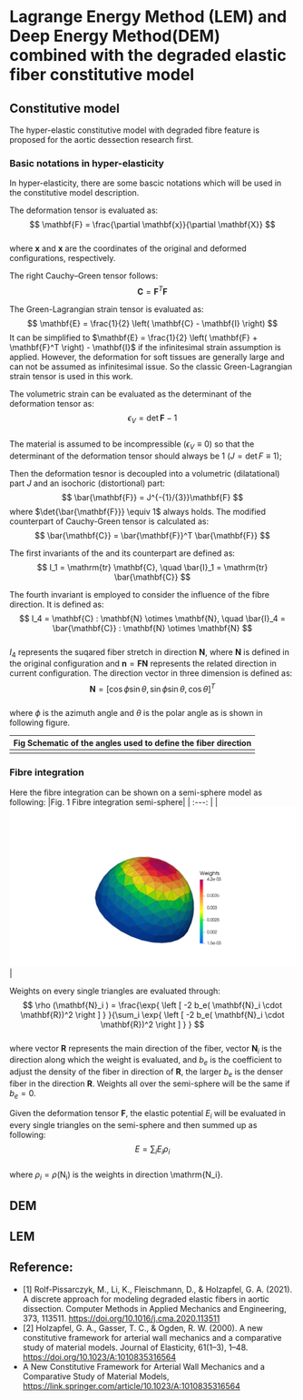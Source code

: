 
# Lagrange Energy Method (LEM) and Deep Energy Method(DEM) combined with the degraded elastic fiber constitutive model

## Constitutive model
The hyper-elastic constitutive model with degraded fibre feature is proposed for the aortic dessection research first.

### Basic notations in hyper-elasticity
In hyper-elasticity, there are some bascic notations which will be used in the constitutive model description.

The deformation tensor is evaluated as:
$$
\mathbf{F} = \frac{\partial \mathbf{x}}{\partial \mathbf{X}}
$$  
where $\mathbf{x}$ and $\mathbf{x}$ are the coordinates of the original and deformed configurations, respectively.

The right Cauchy–Green tensor follows:
$$
\mathbf{C} = \mathbf{F}^T \mathbf{F}
$$

The Green-Lagrangian strain tensor is evaluated as:  
$$
\mathbf{E} = \frac{1}{2} \left( \mathbf{C} - \mathbf{I} \right)
$$
It can be simplified to $\mathbf{E} = \frac{1}{2} \left( \mathbf{F} + \mathbf{F}^T \right) - \mathbf{I}$ if the infinitesimal strain assumption is applied. However, the deformation for soft tissues are generally large and can not be assumed as infinitesimal issue. So the classic Green-Lagrangian strain tensor is used in this work.

The volumetric strain can be evaluated as the determinant of the deformation tensor as: 
$$\epsilon_V = \det{\mathbf{F}}-1$$  
The material is assumed to be incompressible ($\epsilon_V \equiv 0$) so that the determinant of the deformation tensor should always be 1 ($J = \det{F} \equiv 1$);

Then the deformation tesnor is decoupled into a volumetric (dilatational) part $J$ and an isochoric (distortional) part:  
$$
\bar{\mathbf{F}} = J^{-{1}/{3}}\mathbf{F}
$$
where $\det{\bar{\mathbf{F}}} \equiv 1$ always holds. The modified counterpart of Cauchy-Green tensor is calculated as:  
$$
\bar{\mathbf{C}} = \bar{\mathbf{F}}^T \bar{\mathbf{F}}
$$

The first invariants of the and its counterpart are defined as:  
$$
I_1 = \mathrm{tr} \mathbf{C}, \quad \bar{I}_1 = \mathrm{tr} \bar{\mathbf{C}} 
$$

The fourth invariant is employed to consider the influence of the fibre direction. It is defined as:  
$$
I_4 = \mathbf{C} : \mathbf{N} \otimes \mathbf{N}, \quad \bar{I}_4 = \bar{\mathbf{C}} : \mathbf{N} \otimes \mathbf{N}
$$  
$I_4$ represents the suqared fiber stretch in direction $\mathbf{N}$, where $\mathbf{N}$ is defined in the original configuration and $\mathbf{n} = \mathbf{F} \mathbf{N}$ represents the related direction in current configuration. The direction vector in three dimension is defined as:  
$$
\mathbf{N} = \left [ \cos\phi \sin\theta, \sin \phi \sin \theta, \cos \theta \right ]^T
$$  
where $\phi$ is the azimuth angle and $\theta$ is the polar angle as is shown in following figure.

|Fig Schematic of the angles used to define the fiber direction |
| :----: |
| |




### Fibre integration
Here the fibre integration can be shown on a semi-sphere model as following:
|Fig. 1 Fibre integration semi-sphere|
| :---: |
| ![](figs/integration_sphere.png) |

Weights on every single triangles are evaluated through:   
$$
\rho (\mathbf{N}_i ) = \frac{\exp{ \left [ -2 b_e( \mathbf{N}_i \cdot \mathbf{R})^2 \right ] } }{\sum_i  \exp{ \left [ -2 b_e( \mathbf{N}_i \cdot \mathbf{R})^2 \right ] } }
$$  
where vector $\mathbf{R}$ represents the main direction of the fiber, vector $\mathbf{N}_i$ is the direction along which the weight is evaluated, and $b_e$ is the coefficient to adjust the density of the fiber in direction of $\mathbf{R}$, the larger $b_e$ is the denser fiber in the direction $\mathbf{R}$. Weights all over the semi-sphere will be the same if $b_e=0$. 

Given the deformation tensor $\mathbf{F}$, the elastic potential $E_i$ will be evaluated in every single triangles on the semi-sphere and then summed up as following:   
$$
E = \sum_i E_i \rho_i
$$  
where $\rho_i = \rho(\mathrm{N_i})$ is the weights in direction \mathrm{N_i}.


## DEM

## LEM



## Reference:
- [1] Rolf-Pissarczyk, M., Li, K., Fleischmann, D., & Holzapfel, G. A. (2021). A discrete approach for modeling degraded elastic fibers in aortic dissection. Computer Methods in Applied Mechanics and Engineering, 373, 113511. https://doi.org/10.1016/j.cma.2020.113511
- [2] Holzapfel, G. A., Gasser, T. C., & Ogden, R. W. (2000). A new constitutive framework for arterial wall mechanics and a comparative study of material models. Journal of Elasticity, 61(1–3), 1–48. https://doi.org/10.1023/A:1010835316564
- A New Constitutive Framework for Arterial Wall Mechanics and a Comparative Study of Material Models, https://link.springer.com/article/10.1023/A:1010835316564